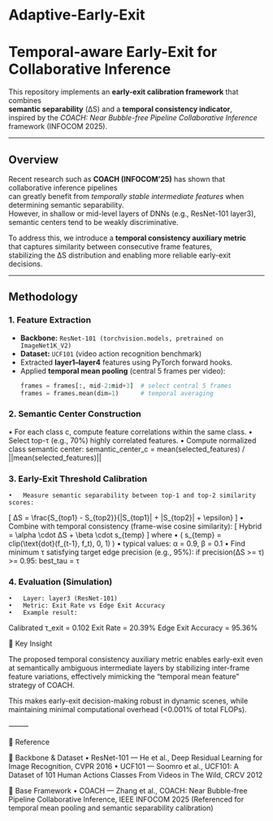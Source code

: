 # Adaptive-Early-Exit
# Temporal-aware Early-Exit for Collaborative Inference

This repository implements an **early-exit calibration framework** that combines  
**semantic separability** (ΔS) and a **temporal consistency indicator**,  
inspired by the *COACH: Near Bubble-free Pipeline Collaborative Inference* framework (INFOCOM 2025).

---

## Overview

Recent research such as **COACH (INFOCOM’25)** has shown that collaborative inference pipelines  
can greatly benefit from *temporally stable intermediate features* when determining semantic separability.  
However, in shallow or mid-level layers of DNNs (e.g., ResNet-101 layer3),  
semantic centers tend to be weakly discriminative.  

To address this, we introduce a **temporal consistency auxiliary metric**  
that captures similarity between consecutive frame features,  
stabilizing the ΔS distribution and enabling more reliable early-exit decisions.

---

## Methodology

### 1. Feature Extraction
- **Backbone:** `ResNet-101 (torchvision.models, pretrained on ImageNet1K_V2)`
- **Dataset:** `UCF101` (video action recognition benchmark)
- Extracted **layer1–layer4** features using PyTorch forward hooks.
- Applied **temporal mean pooling** (central 5 frames per video):
  ```python
  frames = frames[:, mid-2:mid+3]  # select central 5 frames
  frames = frames.mean(dim=1)      # temporal averaging

### 2. Semantic Center Construction
•	For each class c, compute feature correlations within the same class.
•	Select top-τ (e.g., 70%) highly correlated features.
•	Compute normalized class semantic center:
 semantic_center_c = mean(selected_features) / ||mean(selected_features)||

### 3. Early-Exit Threshold Calibration
	•	Measure semantic separability between top-1 and top-2 similarity scores:
[
ΔS = \frac{S_{top1} - S_{top2}}{|S_{top1}| + |S_{top2}| + \epsilon}
]
	•	Combine with temporal consistency (frame-wise cosine similarity):
[
Hybrid = \alpha \cdot ΔS + \beta \cdot s_{temp}
]
where
•	( s_{temp} = clip(\text{dot}(f_{t-1}, f_t), 0, 1) )
•	typical values: α = 0.9, β = 0.1
•	Find minimum τ satisfying target edge precision (e.g., 95%):
  if precision(ΔS >= τ) >= 0.95:
    best_tau = τ
    
### 4. Evaluation (Simulation)
	•	Layer: layer3 (ResNet-101)
	•	Metric: Exit Rate vs Edge Exit Accuracy
	•	Example result:
  Calibrated τ_exit = 0.102
  Exit Rate = 20.39%
  Edge Exit Accuracy = 95.36%

🧠 Key Insight

The proposed temporal consistency auxiliary metric enables early-exit
even at semantically ambiguous intermediate layers by stabilizing inter-frame
feature variations, effectively mimicking the “temporal mean feature” strategy of COACH.

This makes early-exit decision-making robust in dynamic scenes,
while maintaining minimal computational overhead (<0.001% of total FLOPs).

⸻

🧩 Reference

🔹 Backbone & Dataset
	•	ResNet-101 — He et al., Deep Residual Learning for Image Recognition, CVPR 2016
	•	UCF101 — Soomro et al., UCF101: A Dataset of 101 Human Actions Classes From Videos in The Wild, CRCV 2012

🔹 Base Framework
	•	COACH — Zhang et al., COACH: Near Bubble-free Pipeline Collaborative Inference, IEEE INFOCOM 2025
(Referenced for temporal mean pooling and semantic separability calibration)


